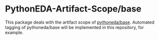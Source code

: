# PythonEDA-Artifact-Scope/base

This package deals with the artifact scope of [pythoneda/base](https://github.com/pythoneda/base "pythoneda/base").
Automated tagging of pythoneda/base will be implemented in this repository, for example. 
